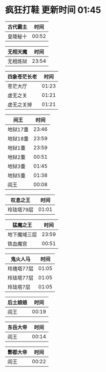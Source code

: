 # 疯狂打鞋 更新时间 01:45

| 古代霸主   | 时间    |
|--------|-------|
| 皇陵秘十 | 00:52 |

| 无相天魔   | 时间    |
|--------|-------|
| 无相炼狱 | 23:54 |

| 四象苍茫长老   | 时间    |
|--------|-------|
| 苍茫大厅 | 01:23 |
| 虚无之关 | 01:21 |
| 虚无之关掉 | 01:21 |

| 间王   | 时间    |
|--------|-------|
| 地狱17重 | 23:46 |
| 地狱18重 | 23:59 |
| 地狱1重 | 23:59 |
| 地狱2重 | 00:51 |
| 地狱3重 | 01:45 |
| 地狱5重 | 01:38 |
| 阎王 | 00:08 |

| 叹息之王   | 时间    |
|--------|-------|
| 玲珑塔79层 | 01:01 |

| 猛魔之王   | 时间    |
|--------|-------|
| 地下魔域三层 | 23:59 |
| 铁血魔宫 | 00:51 |

| 鬼火人马   | 时间    |
|--------|-------|
| 玲瑰塔77层 | 01:05 |
| 玲珑塔77层 | 01:05 |
| 玲珑塔7层 | 01:05 |

| 后土娘娘   | 时间    |
|--------|-------|
| 阎王 | 00:19 |

| 东岳大帝   | 时间    |
|--------|-------|
| 阎王 | 00:14 |

| 酆都大帝   | 时间    |
|--------|-------|
| 阎王 | 00:22 |